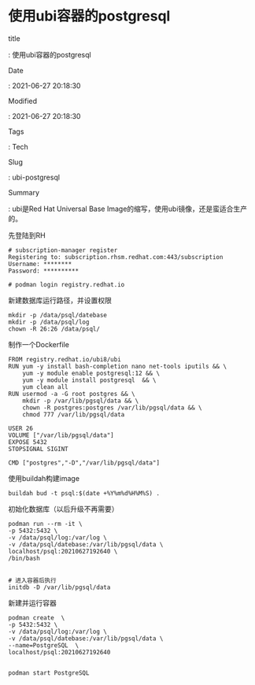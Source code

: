 # 使用ubi容器的postgresql

title

:   使用ubi容器的postgresql

Date

:   2021-06-27 20:18:30

Modified

:   2021-06-27 20:18:30

Tags

:   Tech

Slug

:   ubi-postgresql

Summary

:   ubi是Red Hat Universal Base
    Image的缩写，使用ubi镜像，还是蛮适合生产的。

先登陆到RH

    # subscription-manager register
    Registering to: subscription.rhsm.redhat.com:443/subscription
    Username: ********
    Password: **********

    # podman login registry.redhat.io

新建数据库运行路径，并设置权限

    mkdir -p /data/psql/datebase
    mkdir -p /data/psql/log
    chown -R 26:26 /data/psql/

制作一个Dockerfile

    FROM registry.redhat.io/ubi8/ubi
    RUN yum -y install bash-completion nano net-tools iputils && \
        yum -y module enable postgresql:12 && \
        yum -y module install postgresql  && \
        yum clean all
    RUN usermod -a -G root postgres && \
        mkdir -p /var/lib/pgsql/data && \
        chown -R postgres:postgres /var/lib/pgsql/data && \
        chmod 777 /var/lib/pgsql/data

    USER 26
    VOLUME ["/var/lib/pgsql/data"]
    EXPOSE 5432
    STOPSIGNAL SIGINT

    CMD ["postgres","-D","/var/lib/pgsql/data"]

使用buildah构建image

    buildah bud -t psql:$(date +%Y%m%d%H%M%S) .

初始化数据库（以后升级不再需要）

    podman run --rm -it \
    -p 5432:5432 \
    -v /data/psql/log:/var/log \
    -v /data/psql/datebase:/var/lib/pgsql/data \
    localhost/psql:20210627192640 \
    /bin/bash


    # 进入容器后执行
    initdb -D /var/lib/pgsql/data

新建并运行容器

    podman create  \
    -p 5432:5432 \
    -v /data/psql/log:/var/log \
    -v /data/psql/datebase:/var/lib/pgsql/data \
    --name=PostgreSQL  \
    localhost/psql:20210627192640


    podman start PostgreSQL
